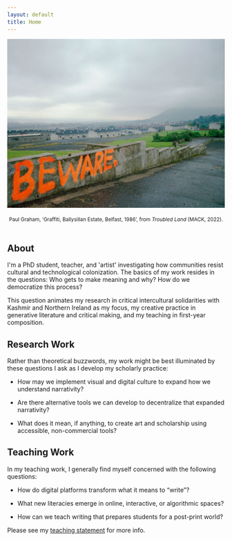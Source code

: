 ```yaml
---
layout: default
title: Home
---
```

![Featured Image](assets/images/graham-beware.jpg)

<center><small>Paul Graham, ‘Graffiti, Ballysillan Estate, Belfast, 1986’, from <i>Troubled Land</i> (MACK, 2022).</small></center>

<br>

## About

I'm a PhD student, teacher, and 'artist' investigating how communities resist cultural and technological colonization. The basics of my work resides in the questions: Who gets to make meaning and why? How do we democratize this process?

This question animates my research in critical intercultural solidarities with Kashmir and Northern Ireland as my focus, my creative practice in generative literature and critical making, and my teaching in first-year composition.

## Research Work
Rather than theoretical buzzwords, my work might be best illuminated by these questions I ask as I develop my scholarly practice:

- How may we implement visual and digital culture to expand how we understand narrativity?

- Are there alternative tools we can develop to decentralize that expanded narrativity?

- What does it mean, if anything, to create art and scholarship using accessible, non-commercial tools?

## Teaching Work

In my teaching work, I generally find myself concerned with the following questions:

- How do digital platforms transform what it means to “write”?

- What new literacies emerge in online, interactive, or algorithmic spaces?

- How can we teach writing that prepares students for a post-print world?

Please see my [teaching statement](/teaching/index.md) for more info.